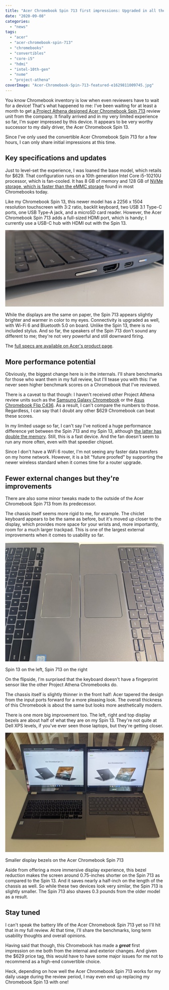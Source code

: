 ```yaml
---
title: "Acer Chromebook Spin 713 first impressions: Upgraded in all the right places"
date: "2020-09-08"
categories: 
  - "news"
tags: 
  - "acer"
  - "acer-chromebook-spin-713"
  - "chromebooks"
  - "convertibles"
  - "core-i5"
  - "hdmi"
  - "intel-10th-gen"
  - "nvme"
  - "project-athena"
coverImage: "Acer-Chromebook-Spin-713-featured-e1629811009745.jpg"
---
```


You know Chromebook inventory is low when even reviewers have to wait for a device! That's what happened to me: I've been waiting for at least a month to get [a Project Athena designed Acer Chromebook Spin 713](https://www.aboutchromebooks.com/news/acer-chromebook-spin-713-is-a-project-athena-refresh-of-my-daily-driver-the-chromebook-spin-13/) review unit from the company. It finally arrived and in my very limited experience so far, I'm super impressed by this device. It appears to be very worthy successor to my daily driver, the Acer Chromebook Spin 13.

Since I've only used the convertible Acer Chromebook Spin 713 for a few hours, I can only share initial impressions at this time.

## Key specifications and updates

Just to level-set the experience, I was loaned the base model, which retails for $629. That configuration runs on a 10th generation Intel Core i5-10210U processor, which is fan-cooled. It has 8 GB of memory and 128 GB of [NVMe storage, which is faster than the eMMC storage](https://www.aboutchromebooks.com/news/upgraded-lenovo-ideapad-flex-5-chromebook-emmc-vs-nvme-ssd/) found in most Chromebooks today.

Like my Chromebook Spin 13, this newer model has a 2256 x 1504 resolution touchscreen with 3:2 ratio, backlit keyboard, two USB 3.1 Type-C ports, one USB Type-A jack, and a microSD card reader. However, the Acer Chromebook Spin 713 adds a full-sized HDMI port, which is handy; I currently use a USB-C hub with HDMI out with the Spin 13.

![](images/Acer-Chromebook-Spin-713-HDMI-1024x493.jpg)

While the displays are the same on paper, the Spin 713 appears slightly brighter and warmer in color to my eyes. Connectivity is upgraded as well, with Wi-Fi 6 and Bluetooth 5.0 on board. Unlike the Spin 13, there is no included stylus. And so far, the speakers of the Spin 713 don't sound any different to me; they're not very powerful and still downward firing.

The [full specs are available on Acer's product page](https://www.acer.com/ac/en/US/content/professional-models/laptops/acerchromebookspin713).

## More performance potential

Obviously, the biggest change here is in the internals. I'll share benchmarks for those who want them in my full review, but I'll tease you with this: I've never seen higher benchmark scores on a Chromebook that I've reviewed.

There is a caveat to that though: I haven't received other Project Athena review units such as the [Samsung Galaxy Chromebook](https://www.aboutchromebooks.com/tag/samsung-galaxy-chromebook/) or the [Asus Chromebook Flip C436](https://www.aboutchromebooks.com/tag/asus-chromebook-flip-c436/). As a result, I can't compare the numbers to those. Regardless, I can say that I doubt any other $629 Chromebook can beat these scores.

In my limited usage so far, I can't say I've noticed a huge performance difference yet between the Spin 713 and my Spin 13, although [the latter has double the memory](https://www.aboutchromebooks.com/news/acer-chromebook-spin-13-with-16-gb-ram-should-you-buy-one/). Still, this is a fast device. And the fan doesn't seem to run any more often, even with that speedier chipset.

Since I don't have a WiFi 6 router, I'm not seeing any faster data transfers on my home network. However, it is a bit "future proofed" by supporting the newer wireless standard when it comes time for a router upgrade.

## Fewer external changes but they're improvements

There are also some minor tweaks made to the outside of the Acer Chromebook Spin 713 from its predecessor.

The chassis itself seems more rigid to me, for example. The chiclet keyboard appears to be the same as before, but it's moved up closer to the display, which provides more space for your wrists and, more importantly, room for a much larger trackpad. This is one of the largest external improvements when it comes to usability so far.

![](images/Acer-Chromebook-Spin-713-trackpad-1024x768.jpg)

Spin 13 on the left, Spin 713 on the right

On the flipside, I'm surprised that the keyboard doesn't have a fingerprint sensor like the other Project Athena Chromebooks do.

The chassis itself is slightly thinner in the front half: Acer tapered the design from the input ports forward for a more pleasing look. The overall thickness of this Chromebook is about the same but looks more aesthetically modern.

There is one more big improvement too. The left, right and top display bezels are about half of what they are on my Spin 13. They're not quite at Dell XPS levels, if you've ever seen those laptops, but they're getting closer.

![](images/Acer-Chromebook-Spin-713-display-1024x768.jpg)

Smaller display bezels on the Acer Chromebook Spin 713

Aside from offering a more immersive display experience, this bezel reduction makes the screen around 0.75-inches shorter on the Spin 713 as compared to the Spin 13. And it saves nearly a half-inch on the length of the chassis as well. So while these two devices look very similar, the Spin 713 is slightly smaller. The Spin 713 also shaves 0.3 pounds from the older model as a result.

## Stay tuned

I can't speak the battery life of the Acer Chromebook Spin 713 yet so I'll hit that in my full review. At that time, I'll share the benchmarks, long term usability thoughts and overall opinions.

Having said that though, this Chromebook has made a **_great_** first impression on me both from the internal and exterior changes. And given the $629 price tag, this would have to have some major issues for me not to recommend as a high-end convertible choice.

Heck, depending on how well the Acer Chromebook Spin 713 works for my daily usage during the review period, I may even end up replacing my Chromebook Spin 13 with one!
